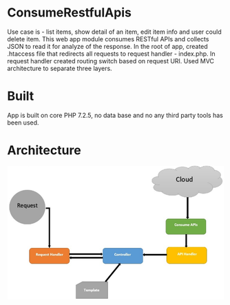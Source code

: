 # ConsumeRestfulApis

Use case is - list items, show detail of an item, edit item info and user could delete item. This web app module consumes RESTful APIs and collects JSON to read it for analyze of the response. In the root of app, created .htaccess file that redirects all requests to request handler - index.php. In request handler created routing switch based on request URI. Used MVC architecture to separate three layers.  



# Built

App is built on core PHP 7.2.5, no data base and no any third party tools has been used.


# Architecture

![flow_diagram.jpg](img/flow_diagram.jpg)
